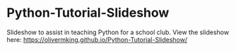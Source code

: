 # Python-Tutorial-Slideshow
Slideshow to assist in teaching Python for a school club. View the slideshow here:
https://olivermking.github.io/Python-Tutorial-Slideshow/
